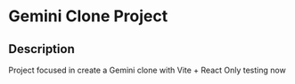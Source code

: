 # Gemini Clone Project

## Description

Project focused in create a Gemini clone with Vite + React
Only testing now
